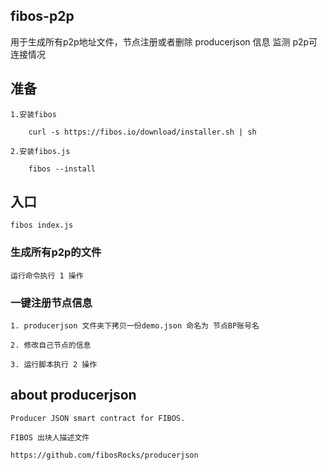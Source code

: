 ## fibos-p2p

用于生成所有p2p地址文件，节点注册或者删除 producerjson 信息
监测 p2p可连接情况

## 准备
	
	1.安装fibos
	
		curl -s https://fibos.io/download/installer.sh | sh

	2.安装fibos.js

		fibos --install


## 入口

	fibos index.js

### 生成所有p2p的文件
	
	运行命令执行 1 操作

### 一键注册节点信息

	1. producerjson 文件夹下拷贝一份demo.json 命名为 节点BP账号名

	2. 修改自己节点的信息

	3. 运行脚本执行 2 操作


## about producerjson
	
	Producer JSON smart contract for FIBOS.

	FIBOS 出块人描述文件
	
	https://github.com/fibosRocks/producerjson
